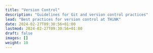 ```yaml
---
title: "Version Control"
description: "Guidelines for Git and version control practices"
lead: "Best practices for version control at THiNK"
date: 2024-02-27T09:30:56+01:00
lastmod: 2024-02-27T09:30:56+01:00
draft: false
images: []
weight: 10
---
```


